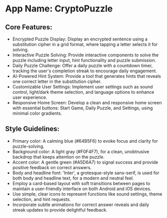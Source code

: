 # **App Name**: CryptoPuzzle

## Core Features:

- Encrypted Puzzle Display: Display an encrypted sentence using a substitution cipher in a grid format, where tapping a letter selects it for solving.
- Interactive Puzzle Solving: Provide interactive components to solve the puzzle including letter input, hint functionality and puzzle submission.
- Daily Puzzle Challenge: Offer a daily puzzle with a countdown timer, tracking the user's completion streak to encourage daily engagement.
- AI-Powered Hint System: Provide a tool that generates hints that reveals one correct letter in the substitution cipher.
- Customizable User Settings: Implement user settings such as sound control, light/dark theme selection, and language options to enhance user experience.
- Responsive Home Screen: Develop a clean and responsive home screen with essential buttons: Start Game, Daily Puzzle, and Settings, using minimal color gradients.

## Style Guidelines:

- Primary color: A calming blue (#64B5F6) to evoke focus and clarity for puzzle-solving.
- Background color: A light gray (#F0F4F7), for a clean, unobtrusive backdrop that keeps attention on the puzzle.
- Accent color: A gentle green (#A5D6A7) to signal success and provide positive feedback on correct answers.
- Body and headline font: 'Inter', a grotesque-style sans-serif, is used for both body and headline text, for a modern and neutral feel.
- Employ a card-based layout with soft transitions between pages to maintain a user-friendly interface on both Android and iOS devices.
- Use simple, clear icons to represent functions like sound settings, theme selection, and hint requests.
- Incorporate subtle animations for correct answer reveals and daily streak updates to provide delightful feedback.